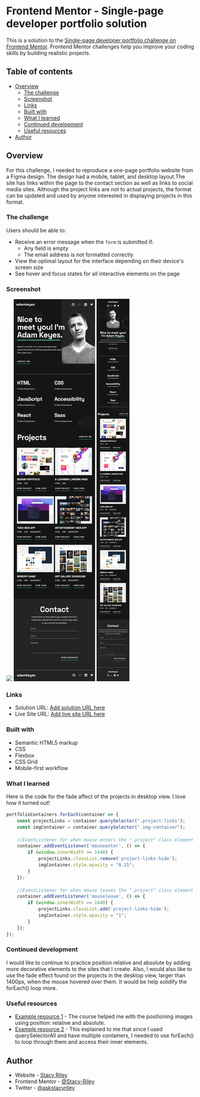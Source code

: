 # Frontend Mentor - Single-page developer portfolio solution

This is a solution to the [Single-page developer portfolio challenge on Frontend Mentor](https://www.frontendmentor.io/challenges/singlepage-developer-portfolio-bBVj2ZPi-x). Frontend Mentor challenges help you improve your coding skills by building realistic projects. 

## Table of contents

- [Overview](#overview)
  - [The challenge](#the-challenge)
  - [Screenshot](#screenshot)
  - [Links](#links)
  - [Built with](#built-with)
  - [What I learned](#what-i-learned)
  - [Continued development](#continued-development)
  - [Useful resources](#useful-resources)
- [Author](#author)


## Overview
For this challenge, I needed to reproduce a  one-page portfolio website from a Figma design. The design had a mobile, tablet, and desktop layout.The site has links within the page to the contact section as well as links to social media sites.  Although the project links are not to actual projects, the format can be updated and used by anyone interested in displaying projects in this format.

### The challenge

Users should be able to:

- Receive an error message when the `form` is submitted if:
  - Any field is empty
  - The email address is not formatted correctly
- View the optimal layout for the interface depending on their device's screen size
- See hover and focus states for all interactive elements on the page

### Screenshot

![](./images/screenshot-desktop.png)
![](./images/screenshot-tablet.png)
![](./images/screenshot-mobile.png)

### Links

- Solution URL: [Add solution URL here](https://github.com/Stacy-Riley/single-page-developer-portfolio)
- Live Site URL: [Add live site URL here](https://stacy-riley.github.io/single-page-developer-portfolio/)

### Built with

- Semantic HTML5 markup
- CSS
- Flexbox
- CSS Grid
- Mobile-first workflow

### What I learned

Here is the code for the fade affect of the projects in desktop view. I love how it turned out!

```js
portfolioContainers.forEach(container => {
    const projectLinks = container.querySelector(".project-links");
    const imgContainer = container.querySelector(".img-container");

    //EventListener for when mouse enters the ".project" class element in html-desktop only
    container.addEventListener('mouseenter', () => {
        if (window.innerWidth >= 1440) {
            projectLinks.classList.remove('project-links-hide');
            imgContainer.style.opacity = "0.25";
        }
    });

    //EventListener for when mouse leaves the ".project" class element in html-desktop only
    container.addEventListener('mouseleave', () => {
        if (window.innerWidth >= 1440) {
            projectLinks.classList.add('project-links-hide');
            imgContainer.style.opacity = "1";
        }
    });
});
```

### Continued development

I would like to continue to practice position relative and absolute by adding more decorative elements to the sites that I create.  Also, I would also like to use the fade effect found on the projects in the desktop view, larger than 1400px, when the mouse hovered over them.  It would be help solidify the forEach() loop more.

### Useful resources

- [Example resource 1](https://courses.joshwcomeau.com/css-for-js) - The course helped me with the positioning images using position: relative and absolute.
- [Example resource 2](https://developer.mozilla.org/en-US/docs/Web/API/Document/querySelectorAll) - This explained to me that since I used querySelectorAll and have multiple containers, I needed to use forEach() to loop through them and access their inner elements.

## Author

- Website - [Stacy Riley](https://www.createdbystacy.com)
- Frontend Mentor - [@Stacy-Riley](https://www.frontendmentor.io/profile/Stacy-Riley)
- Twitter - [@askstacyriley](https://twitter.com/AskStacyRiley)

